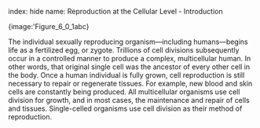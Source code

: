 index: hide
name: Reproduction at the Cellular Level - Introduction


{image:'Figure_6_0_1abc}
        

The individual sexually reproducing organism—including humans—begins life as a fertilized egg, or zygote. Trillions of cell divisions subsequently occur in a controlled manner to produce a complex, multicellular human. In other words, that original single cell was the ancestor of every other cell in the body. Once a human individual is fully grown, cell reproduction is still necessary to repair or regenerate tissues. For example, new blood and skin cells are constantly being produced. All multicellular organisms use cell division for growth, and in most cases, the maintenance and repair of cells and tissues. Single-celled organisms use cell division as their method of reproduction.
